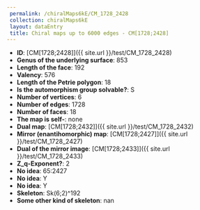```yaml
--- 
 permalink: /chiralMaps6kE/CM_1728_2428 
 collection: chiralMaps6kE
 layout: dataEntry
 title: Chiral maps up to 6000 edges - CM[1728;2428]
---
```


- **ID**: [CM[1728;2428]]({{ site.url }}/test/CM_1728_2428)
- **Genus of the underlying surface**: 853
- **Length of the face**: 192
- **Valency**: 576
- **Length of the Petrie polygon**: 18
- **Is the automorphism group solvable?**: S
- **Number of vertices**: 6
- **Number of edges**: 1728
- **Number of faces**: 18
- **The map is self-**: none
- **Dual map**: [CM[1728;2432]]({{ site.url }}/test/CM_1728_2432)
- **Mirror (enantihomorphic) map**: [CM[1728;2427]]({{ site.url }}/test/CM_1728_2427)
- **Dual of the mirror image**: [CM[1728;2433]]({{ site.url }}/test/CM_1728_2433)
- **Z_q-Exponent?**: 2
- **No idea**:  65:2427
- **No idea**: Y
- **No idea**: Y
- **Skeleton**: Sk(6;2)^192
- **Some other kind of skeleton**: nan
